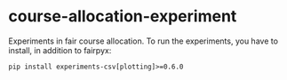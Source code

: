 # course-allocation-experiment
Experiments in fair course allocation.
To run the experiments, you have to install, in addition to fairpyx:

    pip install experiments-csv[plotting]>=0.6.0
